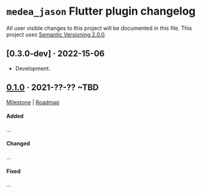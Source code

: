 `medea_jason` Flutter plugin changelog
======================================

All user visible changes to this project will be documented in this file. This project uses [Semantic Versioning 2.0.0].

## [0.3.0-dev] · 2022-15-06

* Development.


## [0.1.0] · 2021-??-?? ~TBD
[0.1.0]: /../../tree/medea-jason-flutter-0.1.0/jason/flutter

[Milestone](/../../milestone/3) | [Roadmap](/../../issues/182)

#### Added

...

#### Changed

...

#### Fixed

...




[Semantic Versioning 2.0.0]: https://semver.org
